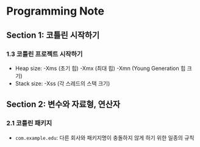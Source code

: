 # Programming Note

## Section 1: 코틀린 시작하기
### 1.3 코틀린 프로젝트 시작하기
* Heap size: -Xms (초기 힙) -Xmx (최대 힙) -Xmn (Young Generation 힙 크기)
* Stack size: -Xss (각 스레드의 스택 크기)

## Section 2: 변수와 자료형, 연산자
### 2.1 코틀린 패키지
* `com.example.edu`: 다른 회사와 패키지명이 충돌하지 않게 하기 위한 일종의 규칙
